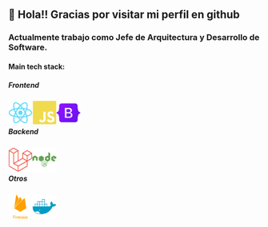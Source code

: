 ## :wave: Hola!! Gracias por visitar mi perfil en github

### Actualmente trabajo como Jefe de Arquitectura y Desarrollo de Software.

#### Main tech stack: 
##### Frontend
<img src="https://github.com/devicons/devicon/blob/master/icons/react/react-original.svg" align="left" height="48" width="48" alt="React" >
<img src="https://github.com/devicons/devicon/blob/master/icons/javascript/javascript-plain.svg" align="left" height="48" width="48" alt="JavaScript" >
<img src="https://github.com/devicons/devicon/blob/master/icons/bootstrap/bootstrap-original.svg" align="left" height="48" width="48" alt="Bootstrap" >
<br><br>

##### Backend
<img src="https://github.com/devicons/devicon/blob/master/icons/laravel/laravel-original.svg" align="left" height="48" width="48" alt="PHP/Laravel" >
<img src="https://github.com/devicons/devicon/blob/master/icons/nodejs/nodejs-plain-wordmark.svg" align="left" height="48" width="48" alt="NodeJS" >
<br><br>

##### Otros
<img src="https://github.com/devicons/devicon/blob/master/icons/firebase/firebase-plain-wordmark.svg" align="left" height="48" width="48" alt="firebase" >
<img src="https://github.com/devicons/devicon/blob/master/icons/docker/docker-plain.svg" align="left" height="48" width="48" alt="Docker" >
<br><br><br>
